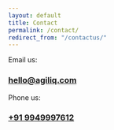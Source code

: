 ```yaml
---
layout: default
title: Contact
permalink: /contact/
redirect_from: "/contactus/"
---
```

<div class="row">
	<p>
		Email us: <a href="mailto:hello@agiliq.com"><h3>hello@agiliq.com</h3></a>
	</p>
	<p>
		Phone us: <a href="tel:+919949997612"><h3>+91 9949997612</h3></a>
	</p>
</div>

